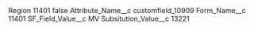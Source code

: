 <?xml version="1.0" encoding="UTF-8"?>
<CustomMetadata xmlns="http://soap.sforce.com/2006/04/metadata" xmlns:xsi="http://www.w3.org/2001/XMLSchema-instance" xmlns:xsd="http://www.w3.org/2001/XMLSchema">
    <label>Region 11401</label>
    <protected>false</protected>
    <values>
        <field>Attribute_Name__c</field>
        <value xsi:type="xsd:string">customfield_10909</value>
    </values>
    <values>
        <field>Form_Name__c</field>
        <value xsi:type="xsd:string">11401</value>
    </values>
    <values>
        <field>SF_Field_Value__c</field>
        <value xsi:type="xsd:string">MV</value>
    </values>
    <values>
        <field>Subsitution_Value__c</field>
        <value xsi:type="xsd:string">13221</value>
    </values>
</CustomMetadata>
